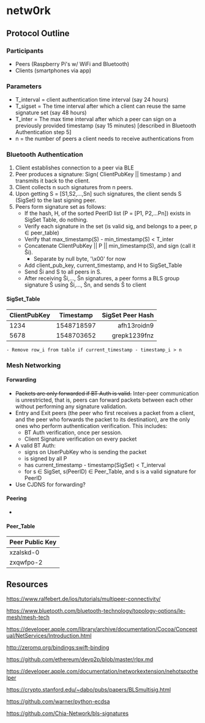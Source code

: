# netw0rk

## Protocol Outline
### Participants
- Peers   (Raspberry Pi's w/ WiFi and Bluetooth)
- Clients (smartphones via app)

### Parameters
- T_interval = client authentication time interval (say 24 hours)
- T_sigset = The time interval after which a client can reuse the same signature set (say 48 hours)
- T_inter = The max time interval after which a peer can sign on a previously provided timestamp (say 15 minutes) [described in Bluetooth Authentication step 5]
- n = the number of peers a client needs to receive authentications from

### Bluetooth Authentication
1. Client establishes connection to a peer via BLE
2. Peer produces a signature: Sign( ClientPubKey || timestamp ) and transmits it back to the client.
3. Client collects n such signatures from n peers.
4. Upon getting S = \[S1,S2,...,Sn] such signatures, the client sends S (SigSet) to the last signing peer.
5. Peers form signature set as follows:
    - If the hash, H, of the sorted PeerID list (P = \[P1, P2,...Pn]) exists in SigSet Table, do nothing.
    - Verify each signature in the set (is valid sig, and belongs to a peer, p ∈ peer_table)
    - Verify that max_timestamp(S) - min_timestamp(S) < T_inter
    - Concatenate ClientPubKey || P || min_timestamp(S), and sign (call it Ši).
      - Separate by null byte, '\x00' for now
    - Add client_pub_key, current_timestamp, and H to SigSet_Table
    - Send Ši and S to all peers in S.
    - After receiving Ši,..., Šn signatures, a peer forms a BLS group signature Š using Ši,..., Šn, and sends Š to client


 #### SigSet_Table
  | ClientPubKey    | Timestamp     | SigSet Peer Hash  |
  | --------------- |:-------------:| -----------------:|
  | 1234            | 1548718597    | afh13roidn9       |
  | 5678            | 1548703652    | grepk1239fnz      |

    - Remove row_i from table if current_timestamp - timestamp_i > n

### Mesh Networking

#### Forwarding
- ~~Packets are only forwarded if BT Auth is valid.~~ Inter-peer communication is unrestricted, that is, peers can forward packets between each other without performing any signature validation.
- Entry and Exit peers (the peer who first receives a packet from a client, and the peer who forwards the packet to its destination), are the only ones who perform authentication verification. This includes:
    - BT Auth verification, once per session.
    - Client Signature verification on every packet
- A valid BT Auth:
    - signs on UserPubKey who is sending the packet
    - is signed by all P
    - has current_timestamp - timestamp(SigSet) < T_interval
    - for s ∈ SigSet, s(PeerID) ∈ Peer_Table, and s is a valid signature for PeerID
- Use CJDNS for forwarding?


#### Peering
-

#### Peer_Table
  | Peer Public Key |
  | --------------- |
  | xzalskd-0       |
  | zxqwfpo-2       |







## Resources
https://www.ralfebert.de/ios/tutorials/multipeer-connectivity/

https://www.bluetooth.com/bluetooth-technology/topology-options/le-mesh/mesh-tech

https://developer.apple.com/library/archive/documentation/Cocoa/Conceptual/NetServices/Introduction.html

http://zeromq.org/bindings:swift-binding

https://github.com/ethereum/devp2p/blob/master/rlpx.md

https://developer.apple.com/documentation/networkextension/nehotspothelper

https://crypto.stanford.edu/~dabo/pubs/papers/BLSmultisig.html

https://github.com/warner/python-ecdsa

https://github.com/Chia-Network/bls-signatures
